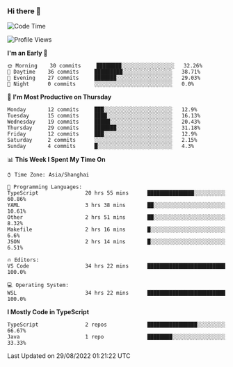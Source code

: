 ### Hi there 👋

<!--
**waynelwz/waynelwz** is a ✨ _special_ ✨ repository because its `README.md` (this file) appears on your GitHub profile.

Here are some ideas to get you started:

- 🔭 I’m currently working on ...
- 🌱 I’m currently learning ...
- 👯 I’m looking to collaborate on ...
- 🤔 I’m looking for help with ...
- 💬 Ask me about ...
- 📫 How to reach me: ...
- 😄 Pronouns: ...
- ⚡ Fun fact: ...
-->

<!--START_SECTION:waka-->
![Code Time](http://img.shields.io/badge/Code%20Time-374%20hrs%2038%20mins-blue)

![Profile Views](http://img.shields.io/badge/Profile%20Views-1-blue)

**I'm an Early 🐤** 

```text
🌞 Morning    30 commits     ████████░░░░░░░░░░░░░░░░░   32.26% 
🌆 Daytime    36 commits     █████████░░░░░░░░░░░░░░░░   38.71% 
🌃 Evening    27 commits     ███████░░░░░░░░░░░░░░░░░░   29.03% 
🌙 Night      0 commits      ░░░░░░░░░░░░░░░░░░░░░░░░░   0.0%

```
📅 **I'm Most Productive on Thursday** 

```text
Monday       12 commits     ███░░░░░░░░░░░░░░░░░░░░░░   12.9% 
Tuesday      15 commits     ████░░░░░░░░░░░░░░░░░░░░░   16.13% 
Wednesday    19 commits     █████░░░░░░░░░░░░░░░░░░░░   20.43% 
Thursday     29 commits     ███████░░░░░░░░░░░░░░░░░░   31.18% 
Friday       12 commits     ███░░░░░░░░░░░░░░░░░░░░░░   12.9% 
Saturday     2 commits      ░░░░░░░░░░░░░░░░░░░░░░░░░   2.15% 
Sunday       4 commits      █░░░░░░░░░░░░░░░░░░░░░░░░   4.3%

```


📊 **This Week I Spent My Time On** 

```text
⌚︎ Time Zone: Asia/Shanghai

💬 Programming Languages: 
TypeScript               20 hrs 55 mins      ███████████████░░░░░░░░░░   60.86% 
YAML                     3 hrs 38 mins       ██░░░░░░░░░░░░░░░░░░░░░░░   10.61% 
Other                    2 hrs 51 mins       ██░░░░░░░░░░░░░░░░░░░░░░░   8.32% 
Makefile                 2 hrs 16 mins       █░░░░░░░░░░░░░░░░░░░░░░░░   6.6% 
JSON                     2 hrs 14 mins       █░░░░░░░░░░░░░░░░░░░░░░░░   6.51%

🔥 Editors: 
VS Code                  34 hrs 22 mins      █████████████████████████   100.0%

💻 Operating System: 
WSL                      34 hrs 22 mins      █████████████████████████   100.0%

```

**I Mostly Code in TypeScript** 

```text
TypeScript               2 repos             ████████████████░░░░░░░░░   66.67% 
Java                     1 repo              ████████░░░░░░░░░░░░░░░░░   33.33%

```



 Last Updated on 29/08/2022 01:21:22 UTC
<!--END_SECTION:waka-->

